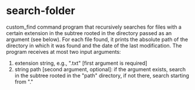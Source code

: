 # search-folder
custom_find command program that recursively searches for files with a certain extension in the subtree rooted in the directory passed as an argument (see below).
For each file found, it prints the absolute path of the directory in which it was found and the date of the last modification.
The program receives at most two input arguments:

1) extension string, e.g., ".txt" [first argument is required]
2) string path [second argument, optional]: if the argument exists, search in the subtree rooted in the "path" directory, if not there, search starting from "."

